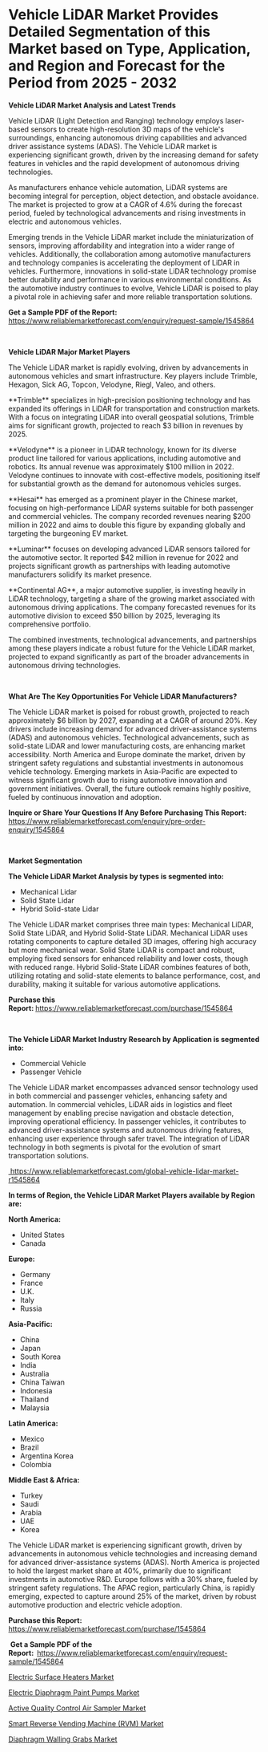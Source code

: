 <p><h1>Vehicle LiDAR Market Provides Detailed Segmentation of this Market based on Type, Application, and Region and Forecast for the Period from 2025 - 2032</h1></p><p><strong>Vehicle LiDAR Market Analysis and Latest Trends</strong></p>
<p><p>Vehicle LiDAR (Light Detection and Ranging) technology employs laser-based sensors to create high-resolution 3D maps of the vehicle's surroundings, enhancing autonomous driving capabilities and advanced driver assistance systems (ADAS). The Vehicle LiDAR market is experiencing significant growth, driven by the increasing demand for safety features in vehicles and the rapid development of autonomous driving technologies.</p><p>As manufacturers enhance vehicle automation, LiDAR systems are becoming integral for perception, object detection, and obstacle avoidance. The market is projected to grow at a CAGR of 4.6% during the forecast period, fueled by technological advancements and rising investments in electric and autonomous vehicles. </p><p>Emerging trends in the Vehicle LiDAR market include the miniaturization of sensors, improving affordability and integration into a wider range of vehicles. Additionally, the collaboration among automotive manufacturers and technology companies is accelerating the deployment of LiDAR in vehicles. Furthermore, innovations in solid-state LiDAR technology promise better durability and performance in various environmental conditions. As the automotive industry continues to evolve, Vehicle LiDAR is poised to play a pivotal role in achieving safer and more reliable transportation solutions.</p></p>
<p><strong>Get a Sample PDF of the Report:&nbsp;</strong> <a href="https://www.reliablemarketforecast.com/enquiry/request-sample/1545864?utm_campaign=2749&utm_medium=2&utm_source=Github&utm_content=ia&utm_term=30032025&utm_id=vehicle-lidar">https://www.reliablemarketforecast.com/enquiry/request-sample/1545864</a></p>
<p>&nbsp;</p>
<p><strong>Vehicle LiDAR Major Market Players</strong></p>
<p><p>The Vehicle LiDAR market is rapidly evolving, driven by advancements in autonomous vehicles and smart infrastructure. Key players include Trimble, Hexagon, Sick AG, Topcon, Velodyne, Riegl, Valeo, and others. </p><p>**Trimble** specializes in high-precision positioning technology and has expanded its offerings in LiDAR for transportation and construction markets. With a focus on integrating LiDAR into overall geospatial solutions, Trimble aims for significant growth, projected to reach $3 billion in revenues by 2025.</p><p>**Velodyne** is a pioneer in LiDAR technology, known for its diverse product line tailored for various applications, including automotive and robotics. Its annual revenue was approximately $100 million in 2022. Velodyne continues to innovate with cost-effective models, positioning itself for substantial growth as the demand for autonomous vehicles surges.</p><p>**Hesai** has emerged as a prominent player in the Chinese market, focusing on high-performance LiDAR systems suitable for both passenger and commercial vehicles. The company recorded revenues nearing $200 million in 2022 and aims to double this figure by expanding globally and targeting the burgeoning EV market.</p><p>**Luminar** focuses on developing advanced LiDAR sensors tailored for the automotive sector. It reported $42 million in revenue for 2022 and projects significant growth as partnerships with leading automotive manufacturers solidify its market presence.</p><p>**Continental AG**, a major automotive supplier, is investing heavily in LiDAR technology, targeting a share of the growing market associated with autonomous driving applications. The company forecasted revenues for its automotive division to exceed $50 billion by 2025, leveraging its comprehensive portfolio.</p><p>The combined investments, technological advancements, and partnerships among these players indicate a robust future for the Vehicle LiDAR market, projected to expand significantly as part of the broader advancements in autonomous driving technologies.</p></p>
<p>&nbsp;</p>
<p><strong>What Are The Key Opportunities For Vehicle LiDAR Manufacturers?</strong></p>
<p><p>The Vehicle LiDAR market is poised for robust growth, projected to reach approximately $6 billion by 2027, expanding at a CAGR of around 20%. Key drivers include increasing demand for advanced driver-assistance systems (ADAS) and autonomous vehicles. Technological advancements, such as solid-state LiDAR and lower manufacturing costs, are enhancing market accessibility. North America and Europe dominate the market, driven by stringent safety regulations and substantial investments in autonomous vehicle technology. Emerging markets in Asia-Pacific are expected to witness significant growth due to rising automotive innovation and government initiatives. Overall, the future outlook remains highly positive, fueled by continuous innovation and adoption.</p></p>
<p><strong>Inquire or Share Your Questions If Any Before Purchasing This Report:</strong> <a href="https://www.reliablemarketforecast.com/enquiry/pre-order-enquiry/1545864?utm_campaign=2749&utm_medium=2&utm_source=Github&utm_content=ia&utm_term=30032025&utm_id=vehicle-lidar">https://www.reliablemarketforecast.com/enquiry/pre-order-enquiry/1545864</a></p>
<p>&nbsp;</p>
<p><strong>Market Segmentation</strong></p>
<p><strong>The Vehicle LiDAR Market Analysis by types is segmented into:</strong></p>
<p><ul><li>Mechanical Lidar</li><li>Solid State Lidar</li><li>Hybrid Solid-state Lidar</li></ul></p>
<p><p>The Vehicle LiDAR market comprises three main types: Mechanical LiDAR, Solid State LiDAR, and Hybrid Solid-State LiDAR. Mechanical LiDAR uses rotating components to capture detailed 3D images, offering high accuracy but more mechanical wear. Solid State LiDAR is compact and robust, employing fixed sensors for enhanced reliability and lower costs, though with reduced range. Hybrid Solid-State LiDAR combines features of both, utilizing rotating and solid-state elements to balance performance, cost, and durability, making it suitable for various automotive applications.</p></p>
<p><strong>Purchase this Report:&nbsp;</strong><a href="https://www.reliablemarketforecast.com/purchase/1545864?utm_campaign=2749&utm_medium=2&utm_source=Github&utm_content=ia&utm_term=30032025&utm_id=vehicle-lidar">https://www.reliablemarketforecast.com/purchase/1545864</a></p>
<p>&nbsp;</p>
<p><strong>The Vehicle LiDAR Market Industry Research by Application is segmented into:</strong></p>
<p><ul><li>Commercial Vehicle</li><li>Passenger Vehicle</li></ul></p>
<p><p>The Vehicle LiDAR market encompasses advanced sensor technology used in both commercial and passenger vehicles, enhancing safety and automation. In commercial vehicles, LiDAR aids in logistics and fleet management by enabling precise navigation and obstacle detection, improving operational efficiency. In passenger vehicles, it contributes to advanced driver-assistance systems and autonomous driving features, enhancing user experience through safer travel. The integration of LiDAR technology in both segments is pivotal for the evolution of smart transportation solutions.</p></p>
<p><a href="https://www.reliablemarketforecast.com/global-vehicle-lidar-market-r1545864?utm_campaign=2749&utm_medium=2&utm_source=Github&utm_content=ia&utm_term=30032025&utm_id=vehicle-lidar">&nbsp;https://www.reliablemarketforecast.com/global-vehicle-lidar-market-r1545864</a></p>
<p><strong>In terms of Region, the Vehicle LiDAR Market Players available by Region are:</strong></p>
<p>
    <p> <strong> North America: </strong>
        <ul>
            <li>United States</li>
            <li>Canada</li>
        </ul>
        </p> 
    <p> <strong> Europe: </strong>
        <ul>
            <li>Germany</li>
            <li>France</li>
            <li>U.K.</li>
            <li>Italy</li>
            <li>Russia</li>
        </ul>
        </p> 
    <p> <strong> Asia-Pacific: </strong>
        <ul>
            <li>China</li>
            <li>Japan</li>
            <li>South Korea</li>
            <li>India</li>
            <li>Australia</li>
            <li>China Taiwan</li>
            <li>Indonesia</li>
            <li>Thailand</li>
            <li>Malaysia</li>
        </ul>
        </p> 
    <p> <strong> Latin America: </strong>
        <ul>
            <li>Mexico</li>
            <li>Brazil</li>
            <li>Argentina Korea</li>
            <li>Colombia</li>
        </ul>
        </p> 
    <p> <strong> Middle East & Africa: </strong>
        <ul>
            <li>Turkey</li>
            <li>Saudi</li>
            <li>Arabia</li>
            <li>UAE</li>
            <li>Korea</li>
        </ul>
    </p>
    </p>
<p><p>The Vehicle LiDAR market is experiencing significant growth, driven by advancements in autonomous vehicle technologies and increasing demand for advanced driver-assistance systems (ADAS). North America is projected to hold the largest market share at 40%, primarily due to significant investments in automotive R&D. Europe follows with a 30% share, fueled by stringent safety regulations. The APAC region, particularly China, is rapidly emerging, expected to capture around 25% of the market, driven by robust automotive production and electric vehicle adoption.</p></p>
<p><strong>Purchase this Report: </strong><a href="https://www.reliablemarketforecast.com/purchase/1545864?utm_campaign=2749&utm_medium=2&utm_source=Github&utm_content=ia&utm_term=30032025&utm_id=vehicle-lidar">https://www.reliablemarketforecast.com/purchase/1545864</a></p>
<p>&nbsp;<strong>Get a Sample PDF of the Report:&nbsp;&nbsp;</strong><a href="https://www.reliablemarketforecast.com/enquiry/request-sample/1545864?utm_campaign=2749&utm_medium=2&utm_source=Github&utm_content=ia&utm_term=30032025&utm_id=vehicle-lidar">https://www.reliablemarketforecast.com/enquiry/request-sample/1545864</a></p>
<p><strong></strong></p>
<p><p><a href="https://www.linkedin.com/pulse/electric-surface-heaters-market-outlook-from-2025-2032-trends-vekaf?utm_campaign=2749&utm_medium=2&utm_source=Github&utm_content=ia&utm_term=30032025&utm_id=vehicle-lidar">Electric Surface Heaters Market</a></p><p><a href="https://www.linkedin.com/pulse/market-analysis-electric-diaphragm-paint-pumps-trends-hlvpf?utm_campaign=2749&utm_medium=2&utm_source=Github&utm_content=ia&utm_term=30032025&utm_id=vehicle-lidar">Electric Diaphragm Paint Pumps Market</a></p><p><a href="https://www.linkedin.com/pulse/study-onthe-value-market-segmentation-share-analysis-active-quality-jstnf?utm_campaign=2749&utm_medium=2&utm_source=Github&utm_content=ia&utm_term=30032025&utm_id=vehicle-lidar">Active Quality Control Air Sampler Market</a></p><p><a href="https://www.linkedin.com/pulse/regional-development-deployment-production-cost-smart-zc9xe?utm_campaign=2749&utm_medium=2&utm_source=Github&utm_content=ia&utm_term=30032025&utm_id=vehicle-lidar">Smart Reverse Vending Machine (RVM) Market</a></p><p><a href="https://www.linkedin.com/pulse/whats-driving-diaphragm-walling-grabs-market-cagr-99-expected-5flwf?utm_campaign=2749&utm_medium=2&utm_source=Github&utm_content=ia&utm_term=30032025&utm_id=vehicle-lidar">Diaphragm Walling Grabs Market</a></p></p>